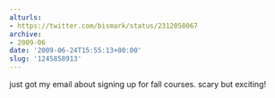 ```yaml
---
alturls:
- https://twitter.com/bismark/status/2312058067
archive:
- 2009-06
date: '2009-06-24T15:55:13+00:00'
slug: '1245858913'
---
```


just got my email about signing up for fall courses. scary but exciting!

